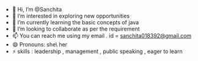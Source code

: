 - 👋 Hi, I’m @Sanchita
- 👀 I’m interested in exploring new opportunities
- 🌱 I’m currently learning the basic concepts of java 
- 💞️ I’m looking to collaborate as per the requirement 
- 📫 You can reach me using my email . id = sanchita018392@gmail.com
- 😄 Pronouns: she\ her
- ⚡ skills : leadership , management , public speaking , eager to learn 

<!---
Sanchita018392/Sanchita018392 is a ✨ special ✨ repository because its `README.md` (this file) appears on your GitHub profile.
You can click the Preview link to take a look at your changes.
--->
